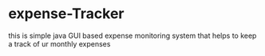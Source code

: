 # expense-Tracker
this is simple java GUI based expense monitoring system that helps to keep a track of ur monthly expenses
